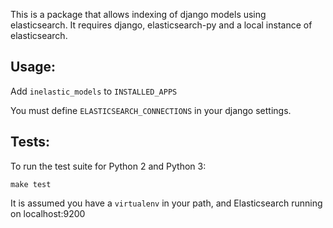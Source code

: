 This is a package that allows indexing of django models using
elasticsearch. It requires django, elasticsearch-py and a local instance of
elasticsearch.

Usage:
------
Add `inelastic_models` to `INSTALLED_APPS`

You must define `ELASTICSEARCH_CONNECTIONS` in your django settings.

Tests:
-----
To run the test suite for Python 2 and Python 3:

    make test

It is assumed you have a `virtualenv` in your path, and Elasticsearch running
on localhost:9200
